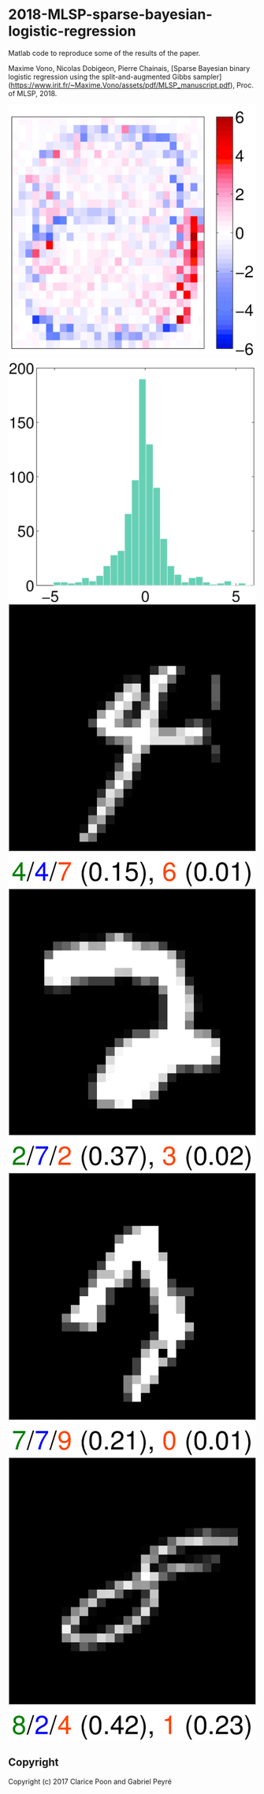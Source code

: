 # 2018-MLSP-sparse-bayesian-logistic-regression
Matlab code to reproduce some of the results of the paper.

Maxime Vono, Nicolas Dobigeon, Pierre Chainais, [Sparse Bayesian binary logistic regression using the split-and-augmented Gibbs sampler] (https://www.irit.fr/~Maxime.Vono/assets/pdf/MLSP_manuscript.pdf), Proc. of MLSP, 2018.

![MMSE estimate of binary classifier 2-vs-all](img/sparseBeta_3.png)
![Components of MMSE estimate](img/histBeta_3.png)
![Possible missclassified observation](img/missclassified_1.png)
![Possible missclassified observation](img/missclassified_2.png)
![Possible missclassified observation](img/missclassified_3.png)
![Possible missclassified observation](img/missclassified_4.png)

Copyright
-------

Copyright (c) 2017 Clarice Poon and Gabriel Peyré
